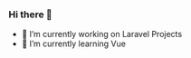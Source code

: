 ### Hi there 👋

- 🔭 I’m currently working on Laravel Projects
- 🌱 I’m currently learning Vue

<!--
**AamirSohailKmAs/AamirSohailKmAs** is a ✨ _special_ ✨ repository because its `README.md` (this file) appears on your GitHub profile.

Here are some ideas to get you started:
- 👯 I’m looking to collaborate on ...
- 🤔 I’m looking for help with ...
- 💬 Ask me about ...
- 📫 How to reach me: ...
- 😄 Pronouns: ...
- ⚡ Fun fact: ...

-->
